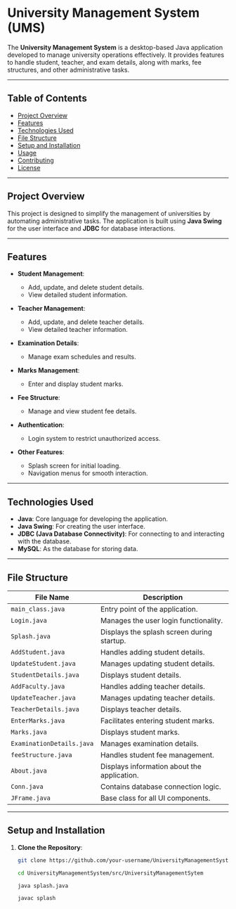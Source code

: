# University Management System (UMS)

The **University Management System** is a desktop-based Java application developed to manage university operations effectively. It provides features to handle student, teacher, and exam details, along with marks, fee structures, and other administrative tasks.

---

## Table of Contents

- [Project Overview](#project-overview)
- [Features](#features)
- [Technologies Used](#technologies-used)
- [File Structure](#file-structure)
- [Setup and Installation](#setup-and-installation)
- [Usage](#usage)
- [Contributing](#contributing)
- [License](#license)

---

## Project Overview

This project is designed to simplify the management of universities by automating administrative tasks. The application is built using **Java Swing** for the user interface and **JDBC** for database interactions.

---

## Features

- **Student Management**:
  - Add, update, and delete student details.
  - View detailed student information.

- **Teacher Management**:
  - Add, update, and delete teacher details.
  - View detailed teacher information.

- **Examination Details**:
  - Manage exam schedules and results.

- **Marks Management**:
  - Enter and display student marks.

- **Fee Structure**:
  - Manage and view student fee details.

- **Authentication**:
  - Login system to restrict unauthorized access.

- **Other Features**:
  - Splash screen for initial loading.
  - Navigation menus for smooth interaction.

---

## Technologies Used

- **Java**: Core language for developing the application.
- **Java Swing**: For creating the user interface.
- **JDBC (Java Database Connectivity)**: For connecting to and interacting with the database.
- **MySQL**: As the database for storing data.

---

## File Structure

| **File Name**           | **Description**                              |
|--------------------------|----------------------------------------------|
| `main_class.java`        | Entry point of the application.              |
| `Login.java`             | Manages the user login functionality.        |
| `Splash.java`            | Displays the splash screen during startup.   |
| `AddStudent.java`        | Handles adding student details.              |
| `UpdateStudent.java`     | Manages updating student details.            |
| `StudentDetails.java`    | Displays student details.                    |
| `AddFaculty.java`        | Handles adding teacher details.              |
| `UpdateTeacher.java`     | Manages updating teacher details.            |
| `TeacherDetails.java`    | Displays teacher details.                    |
| `EnterMarks.java`        | Facilitates entering student marks.          |
| `Marks.java`             | Displays student marks.                      |
| `ExaminationDetails.java`| Manages examination details.                 |
| `feeStructure.java`      | Handles student fee management.              |
| `About.java`             | Displays information about the application.  |
| `Conn.java`              | Contains database connection logic.          |
| `JFrame.java`            | Base class for all UI components.            |

---

## Setup and Installation

1. **Clone the Repository**:
   ```bash
   git clone https://github.com/your-username/UniversityManagementSystem.git
   
   cd UniversityManagementSystem/src/UniversityManagementSytem

   java splash.java

   javac splash
